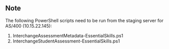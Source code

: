 Note
----

The following PowerShell scripts need to be run from the staging server for AS/400 (10.15.22.145):

1. InterchangeAssessmentMetadata-EssentialSkills.ps1
2. InterchangeStudentAssessment-EssentialSkills.ps1
